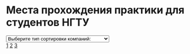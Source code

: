 # Места прохождения практики для студентов НГТУ
<!DOCTYPE html>
<html>
<head>
<script src="http://code.jquery.com/jquery-latest.js"></script>
<!--
<link rel="stylesheet" type="text/css" href="tmp.css" />
-->
<style type="text/css">
.info {
display: none;
}
.info.on {
display: block;
}
</style>
<script type="text/javascript">
$(function (){
    $('#map > a').click(function (){
        var id=$(this).data('info');
        $('#info > .on').removeClass('on');
        $('#'+id).addClass('on');
    });
});
</script>
</head>
<body>
  <meta charset="utf-8">
	<select><option selected> Выберите тип сортировки компаний:</option>
	<option>По наименованию факультета</option>
	<option>По наименованию направления обучения</option>
</select>
<div id='map'>
    <a href='#' data-info='itm1'>1</a>
    <a href='#' data-info='itm2'>2</a>
    <a href='#' data-info='itm3'>3</a>
</div>
<div id='info'>
    <div class='info' id='itm1'>один</div>
    <div class='info' id='itm2'>два</div>
    <div class='info' id='itm3'>три</div>
</div>
</body>
</html>
